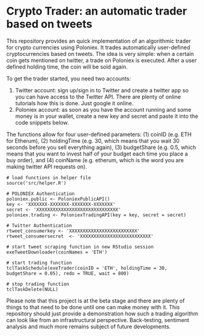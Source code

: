 # Crypto Trader: an automatic trader based on tweets

This repository provides an quick implementation of an algorithmic trader for crypto currencies using Poloniex. It trades automatically user-defined cryptocurrencies based on tweets. The idea is very simple: when a certain coin gets mentioned on twitter, a trade on Poloniex is executed. After a user defined holding time, the coin will be sold again.

To get the trader started, you need two accounts:
1. Twitter account: sign up/sign in to Twitter and create a twitter app so you can have access to the Twitter API. There are plenty of online tutorials how this is done. Just google it online. 
2. Poloniex account: as soon as you have the account running and some money is in your wallet, create a new key and secret and paste it into the code snippets below. 

The functions allow for four user-defined parameters: (1) coinID (e.g. ETH for Etherum), (2) holdingTime (e.g. 30, which means that you wait 30 seconds before you sell everything again), (3) budgetShare (e.g. 0.5, which means that you want to invest half of your budget each time you place a buy order), and (4) coinName (e.g. etherum, which is the word you are making twitter API requests on).

	# load functions in helper file
    source('src/helper.R')
    
    # POLONIEX Authentication
    poloniex.public <- PoloniexPublicAPI()
    key <- 'XXXXXXX-XXXXXXX-XXXXXXX-XXXXXXX'
    secret <- 'XXXXXXXXXXXXXXXXXXXXXXXXXXXXXX'
    poloniex.trading <- PoloniexTradingAPI(key = key, secret = secret)
    
    # Twitter Authentication
    rtweet_consumerkey <- 'XXXXXXXXXXXXXXXXXXXXXXXXX'
    rtweet_consumersecret  <- 'XXXXXXXXXXXXXXXXXXXXXXXXXX'
    
    # start tweet scraping function in new RStudio session
    exeTweetDownloader(coinNames = 'ETH')
    
    # start trading function
    tclTaskSchedule(exeTrader(coinID = 'ETH', holdingTime = 30, budgetShare = 0.05), redo = TRUE, wait = 800)
    
    # stop trading function
    tclTaskDelete(NULL)

Please note that this project is at the beta stage and there are plenty of things to that need to be done until one can make money with it. This repository should just provide a demonstration how such a trading algorithm can look like from an infrastructural perspective. Back-testing, sentiment analysis and much more remains subject of future developments.